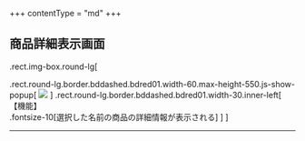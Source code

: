 +++
contentType = "md"
+++


## 商品詳細表示画面

.rect.img-box.round-lg[

.rect.round-lg.border.bddashed.bdred01.width-60.max-height-550.js-show-popup[
![](./resource/screens/08.png)
]
.rect.round-lg.border.bddashed.bdred01.width-30.inner-left[
【機能】  
.fontsize-10[選択した名前の商品の詳細情報が表示される]
]
]

---